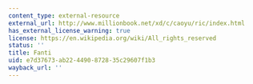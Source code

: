 ```yaml
---
content_type: external-resource
external_url: http://www.millionbook.net/xd/c/caoyu/ric/index.html
has_external_license_warning: true
license: https://en.wikipedia.org/wiki/All_rights_reserved
status: ''
title: Fanti
uid: e7d37673-ab22-4490-8728-35c29607f1b3
wayback_url: ''
---
```


